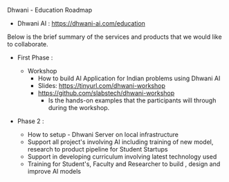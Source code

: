 Dhwani - Education Roadmap


- Dhwani AI  :  https://dhwani-ai.com/education

Below is the brief summary of the services and products that we would like to collaborate. 

- First Phase : 
  - Workshop 
    - How to build AI Application for Indian problems using Dhwani AI 
    - Slides: https://tinyurl.com/dhwani-workshop  
    - https://github.com/slabstech/dhwani-workshop
      - Is the hands-on examples that the participants will through during the workshop.


- Phase 2 : 
  - How to setup - Dhwani Server on local infrastructure 
  - Support all project's involving AI including training of new model, research to product pipeline for Student Startups 
  - Support in developing curriculum involving latest technology used 
  - Training for Student's, Faculty and Researcher to build , design and improve AI models 

